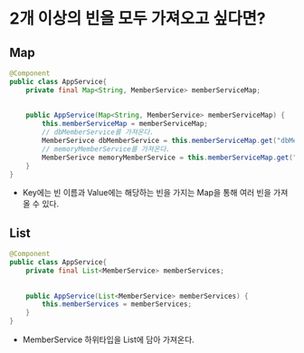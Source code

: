 # 2개 이상의 빈을 모두 가져오고 싶다면?

## Map

```java
@Component
public class AppService{
    private final Map<String, MemberService> memberServiceMap; 
        
   
    public AppService(Map<String, MemberService> memberServiceMap) { 
        this.memberServiceMap = memberServiceMap;
        // dbMemberService를 가져온다.
        MemberSerivce dbMemberService = this.memberServiceMap.get("dbMemberService");
        // memoryMemberService를 가져온다.
        MemberSerivce memoryMemberService = this.memberServiceMap.get("memoryMemberService");
    }
}
```

* Key에는 빈 이름과 Value에는 해당하는 빈을 가지는 Map을 통해 여러 빈을 가져올 수 있다.

## List&#x20;

```java
@Component
public class AppService{
    private final List<MemberService> memberServices; 
        
   
    public AppService(List<MemberService> memberServices) { 
        this.memberServices = memberServices;
    }
}
```

* MemberService 하위타입을 List에 담아 가져온다.&#x20;

